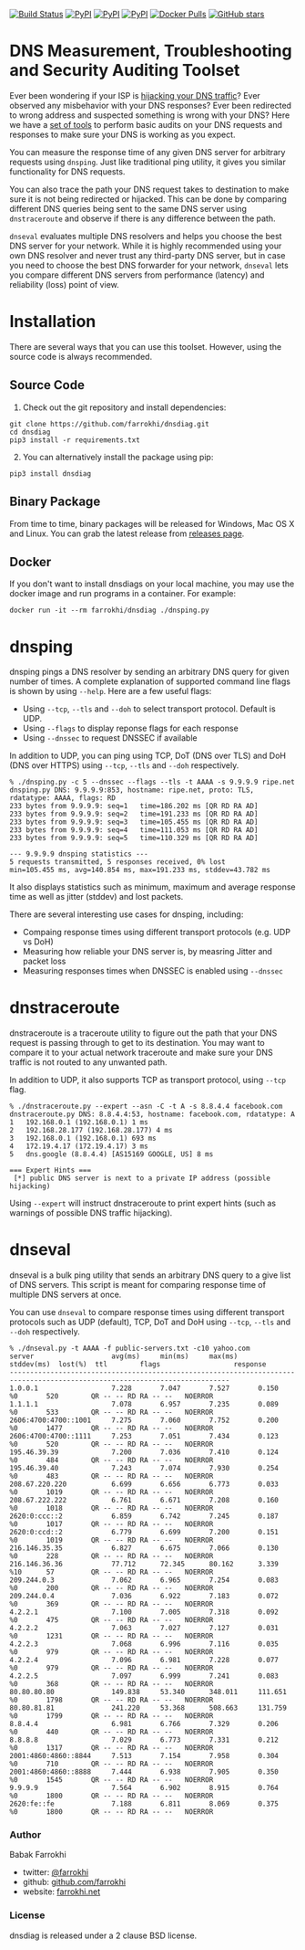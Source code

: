 [![Build Status](https://travis-ci.org/farrokhi/dnsdiag.svg)](https://travis-ci.org/farrokhi/dnsdiag) [![PyPI](https://img.shields.io/pypi/v/dnsdiag.svg?maxAge=8600)](https://pypi.python.org/pypi/dnsdiag/) [![PyPI](https://img.shields.io/pypi/l/dnsdiag.svg?maxAge=8600)]() [![PyPI](https://img.shields.io/pypi/pyversions/dnsdiag.svg?maxAge=8600)]() [![Docker Pulls](https://img.shields.io/docker/pulls/farrokhi/dnsdiag)](https://hub.docker.com/r/farrokhi/dnsdiag) [![GitHub stars](https://img.shields.io/github/stars/farrokhi/dnsdiag.svg?style=social&label=Star&maxAge=8600)](https://github.com/farrokhi/dnsdiag/stargazers) 

DNS Measurement, Troubleshooting and Security Auditing Toolset
===============================================================

Ever been wondering if your ISP is [hijacking your DNS traffic](https://medium.com/decentralize-today/is-your-isp-hijacking-your-dns-traffic-f3eb7ccb0ee7)? Ever observed any
misbehavior with your DNS responses? Ever been redirected to wrong address and
suspected something is wrong with your DNS? Here we have a [set of tools](http://github.com/farrokhi/dnsdiag) to
perform basic audits on your DNS requests and responses to make sure your DNS is
working as you expect.

You can measure the response time of any given DNS server for arbitrary requests
using `dnsping`. Just like traditional ping utility, it gives you similar
functionality for DNS requests.

You can also trace the path your DNS request takes to destination to make sure
it is not being redirected or hijacked. This can be done by comparing different
DNS queries being sent to the same DNS server using `dnstraceroute` and observe
if there is any difference between the path.

`dnseval` evaluates multiple DNS resolvers and helps you choose the best DNS
server for your network. While it is highly recommended using your own DNS
resolver and never trust any third-party DNS server, but in case you need to
choose the best DNS forwarder for your network, `dnseval` lets you compare
different DNS servers from performance (latency) and reliability (loss) point
of view.

# Installation

There are several ways that you can use this toolset. However, using the source code is always recommended.

## Source Code

1. Check out the git repository and install dependencies:

```
git clone https://github.com/farrokhi/dnsdiag.git
cd dnsdiag
pip3 install -r requirements.txt
```

2. You can alternatively install the package using pip:

```
pip3 install dnsdiag
```

## Binary Package

From time to time, binary packages will be released for Windows, Mac OS X and Linux. You can grab the latest release from [releases page](https://github.com/farrokhi/dnsdiag/releases).

## Docker

If you don't want to install dnsdiags on your local machine, you may use the docker image and run programs in a container. For example:

```
docker run -it --rm farrokhi/dnsdiag ./dnsping.py
```

# dnsping
dnsping pings a DNS resolver by sending an arbitrary DNS query for given number of times.
A complete explanation of supported command line flags is shown by using `--help`. Here are a few useful flags:

- Using `--tcp`, `--tls` and `--doh` to select transport protocol. Default is UDP.
- Using `--flags` to display reponse flags for each response
- Using `--dnssec` to request DNSSEC if available

In addition to UDP, you can ping using TCP, DoT (DNS over TLS) and DoH (DNS over HTTPS) using `--tcp`, `--tls` and `--doh` respectively.

```
% ./dnsping.py -c 5 --dnssec --flags --tls -t AAAA -s 9.9.9.9 ripe.net
dnsping.py DNS: 9.9.9.9:853, hostname: ripe.net, proto: TLS, rdatatype: AAAA, flags: RD
233 bytes from 9.9.9.9: seq=1   time=186.202 ms [QR RD RA AD]
233 bytes from 9.9.9.9: seq=2   time=191.233 ms [QR RD RA AD]
233 bytes from 9.9.9.9: seq=3   time=105.455 ms [QR RD RA AD]
233 bytes from 9.9.9.9: seq=4   time=111.053 ms [QR RD RA AD]
233 bytes from 9.9.9.9: seq=5   time=110.329 ms [QR RD RA AD]

--- 9.9.9.9 dnsping statistics ---
5 requests transmitted, 5 responses received, 0% lost
min=105.455 ms, avg=140.854 ms, max=191.233 ms, stddev=43.782 ms
```

It also displays statistics such as minimum, maximum and average response time as well as
jitter (stddev) and lost packets.

There are several interesting use cases for dnsping, including:

- Compaing response times using different transport protocols (e.g. UDP vs DoH)
- Measuring how reliable your DNS server is, by measring Jitter and packet loss
- Measuring responses times when DNSSEC is enabled using `--dnssec`

# dnstraceroute
dnstraceroute is a traceroute utility to figure out the path that your DNS
request is passing through to get to its destination. You may want to compare
it to your actual network traceroute and make sure your DNS traffic is not
routed to any unwanted path.

In addition to UDP, it also supports TCP as transport protocol, using `--tcp` flag.

```
% ./dnstraceroute.py --expert --asn -C -t A -s 8.8.4.4 facebook.com
dnstraceroute.py DNS: 8.8.4.4:53, hostname: facebook.com, rdatatype: A
1	192.168.0.1 (192.168.0.1) 1 ms
2	192.168.28.177 (192.168.28.177) 4 ms
3	192.168.0.1 (192.168.0.1) 693 ms
4	172.19.4.17 (172.19.4.17) 3 ms
5	dns.google (8.8.4.4) [AS15169 GOOGLE, US] 8 ms

=== Expert Hints ===
 [*] public DNS server is next to a private IP address (possible hijacking)
```

Using `--expert` will instruct dnstraceroute to print expert hints (such as 
warnings of possible DNS traffic hijacking).

# dnseval
dnseval is a bulk ping utility that sends an arbitrary DNS query to a give list
of DNS servers. This script is meant for comparing response time of multiple
DNS servers at once.

You can use `dnseval` to compare response times using different transport 
protocols such as UDP (default), TCP, DoT and DoH using `--tcp`, `--tls` and
`--doh` respectively.

```
% ./dnseval.py -t AAAA -f public-servers.txt -c10 yahoo.com
server                   avg(ms)     min(ms)     max(ms)     stddev(ms)  lost(%)  ttl        flags                  response
----------------------------------------------------------------------------------------------------------------------------
1.0.0.1                  7.228       7.047       7.527       0.150       %0       520        QR -- -- RD RA -- --   NOERROR
1.1.1.1                  7.078       6.957       7.235       0.089       %0       533        QR -- -- RD RA -- --   NOERROR
2606:4700:4700::1001     7.275       7.060       7.752       0.200       %0       1477       QR -- -- RD RA -- --   NOERROR
2606:4700:4700::1111     7.253       7.051       7.434       0.123       %0       520        QR -- -- RD RA -- --   NOERROR
195.46.39.39             7.200       7.036       7.410       0.124       %0       484        QR -- -- RD RA -- --   NOERROR
195.46.39.40             7.243       7.074       7.930       0.254       %0       483        QR -- -- RD RA -- --   NOERROR
208.67.220.220           6.699       6.656       6.773       0.033       %0       1019       QR -- -- RD RA -- --   NOERROR
208.67.222.222           6.761       6.671       7.208       0.160       %0       1018       QR -- -- RD RA -- --   NOERROR
2620:0:ccc::2            6.859       6.742       7.245       0.187       %0       1017       QR -- -- RD RA -- --   NOERROR
2620:0:ccd::2            6.779       6.699       7.200       0.151       %0       1019       QR -- -- RD RA -- --   NOERROR
216.146.35.35            6.827       6.675       7.066       0.130       %0       228        QR -- -- RD RA -- --   NOERROR
216.146.36.36            77.712      72.345      80.162      3.339       %10      57         QR -- -- RD RA -- --   NOERROR
209.244.0.3              7.062       6.965       7.254       0.083       %0       200        QR -- -- RD RA -- --   NOERROR
209.244.0.4              7.036       6.922       7.183       0.072       %0       369        QR -- -- RD RA -- --   NOERROR
4.2.2.1                  7.100       7.005       7.318       0.092       %0       475        QR -- -- RD RA -- --   NOERROR
4.2.2.2                  7.063       7.027       7.127       0.031       %0       1231       QR -- -- RD RA -- --   NOERROR
4.2.2.3                  7.068       6.996       7.116       0.035       %0       979        QR -- -- RD RA -- --   NOERROR
4.2.2.4                  7.096       6.981       7.228       0.077       %0       979        QR -- -- RD RA -- --   NOERROR
4.2.2.5                  7.097       6.999       7.241       0.083       %0       368        QR -- -- RD RA -- --   NOERROR
80.80.80.80              149.838     53.340      348.011     111.651     %0       1798       QR -- -- RD RA -- --   NOERROR
80.80.81.81              241.220     53.368      508.663     131.759     %0       1799       QR -- -- RD RA -- --   NOERROR
8.8.4.4                  6.981       6.766       7.329       0.206       %0       440        QR -- -- RD RA -- --   NOERROR
8.8.8.8                  7.029       6.773       7.331       0.212       %0       1317       QR -- -- RD RA -- --   NOERROR
2001:4860:4860::8844     7.513       7.154       7.958       0.304       %0       710        QR -- -- RD RA -- --   NOERROR
2001:4860:4860::8888     7.444       6.938       7.905       0.350       %0       1545       QR -- -- RD RA -- --   NOERROR
9.9.9.9                  7.564       6.902       8.915       0.764       %0       1800       QR -- -- RD RA -- --   NOERROR
2620:fe::fe              7.188       6.811       8.069       0.375       %0       1800       QR -- -- RD RA -- --   NOERROR
```

### Author

Babak Farrokhi 

- twitter: [@farrokhi](https://twitter.com/farrokhi)
- github: [github.com/farrokhi](https://github.com/farrokhi/)
- website: [farrokhi.net](https://farrokhi.net/)


### License

dnsdiag is released under a 2 clause BSD license.
